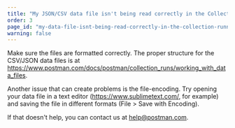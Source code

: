 ```yaml
---
title: "My JSON/CSV data file isn't being read correctly in the Collection Runner."
order: 3
page_id: "my-data-file-isnt-being-read-correctly-in-the-collection-runner"
warning: false
---
```

Make sure the files are formatted correctly. The proper structure for the CSV/JSON data files is at https://www.postman.com/docs/postman/collection_runs/working_with_data_files.

Another issue that can create problems is the file-encoding. Try opening your data file in a text editor (https://www.sublimetext.com/, for example) and saving the file in different formats (File > Save with Encoding).

If that doesn't help, you can contact us at help@postman.com.
